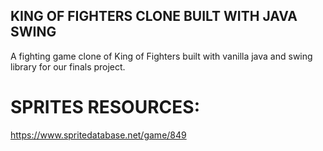 ## KING OF FIGHTERS CLONE BUILT WITH JAVA SWING

A fighting game clone of King of Fighters built with vanilla java and swing library for our finals project.

# SPRITES RESOURCES:

https://www.spritedatabase.net/game/849
